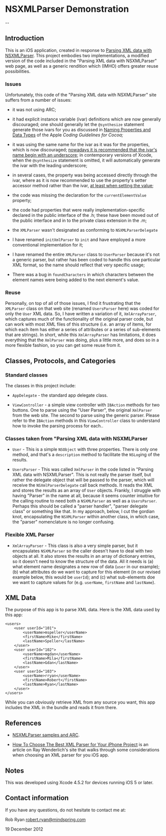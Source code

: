 # NSXMLParser Demonstration

--

## Introduction

This is an iOS application, created in response to [Parsing XML data with NSXMLParser](http://wiki.cs.unh.edu/wiki/index.php/Parsing_XML_data_with_NSXMLParser). This project embodies two implementations, a modified version of the code included in the "Parsing XML data with NSXMLParser" web page, as well as a generic rendition which (IMHO) offers greater reuse possibilities.

### Issues

Unfortunately, this code of the "Parsing XML data with NSXMLParser" site suffers from a number of issues:

- it was not using ARC;

- it had explicit instance variable (ivar) definitions which are now generally discouraged; one should generally let the `@synthesize` statement generate those ivars for you as discussed in [Naming Properties and Data Types](https://developer.apple.com/library/mac/documentation/Cocoa/Conceptual/CodingGuidelines/Articles/NamingIvarsAndTypes.html#//apple_ref/doc/uid/20001284-BAJGIIJE) of the Apple _Coding Guidelines for Cocoa;_

- it was using the same name for the ivar as it was for the properties, which is now discouraged; [nowadays it is recommended that the ivar's name begin with an underscore](https://developer.apple.com/library/mac/documentation/Cocoa/Conceptual/CodingGuidelines/Articles/NamingIvarsAndTypes.html#//apple_ref/doc/uid/20001284-BAJGIIJE); in contemporary versions of Xcode, when the `@synthesize` statement is omitted, it will automatically generate the ivar with the leading underscore;

- in several cases, the property was being accessed directly through the ivar, where as it is now recommended to use the property's setter accessor method rather than the ivar, [at least when setting the value](https://developer.apple.com/library/mac/documentation/Cocoa/Conceptual/MemoryMgmt/Articles/mmPractical.html#//apple_ref/doc/uid/TP40004447-SW5);

- the code was missing the declaration for the `currentElementValue` property;

- the code had properties that were really implementation-specific declared in the public interface of the .h; these have been moved out of the public interface and in to the private class extension in the .m;

- the `XMLParser` wasn't designated as conforming to `NSXMLParserDelegate`

- I have renamed `initXmlParser` to `init` and have employed a more conventional implementation for it;

- I have renamed the entire `XMLParser` class to `UserParser` because it's not a generic parser, but rather has been coded to handle this one particular XML format, so the name should reflect that very specific usage;

- There was a bug in `foundCharacters` in which characters between the element names were being added to the next element's value.

### Reuse

Personally, on top of all of those issues, I find it frustrating that the `XMLParser` class on that web site (renamed `UsersParser` here) was coded for only the `User` XML data. So, I have written a variation of it, `XmlArrayParser`, which captures much of the functionality of the original parser code, but can work with most XML files of this structure (i.e. an array of items, for which each item has either a series of attributes or a series of sub-elements that are strings). In short, while this `XmlArrayParser` has limitations, it does everything that the `XmlParser` was doing, plus a little more, and does so in a more flexible fashion, so you can get some reuse from it.

## Classes, Protocols, and Categories

### Standard classes

The classes in this project include:

- `AppDelegate` - the standard app delegate class.

- `ViewController` - a simple view controller with `IBAction` methods for two buttons. One to parse using the "User Parser", the original `XmlParser` from the web site. The second to parse using the generic parser. Please refer to the `IBAction` methods in this `ViewController` class to understand how to invoke the parsing process for each..

### Classes taken from "Parsing XML data with NSXMLParser

- `User` - This is a simple `NSObject` with three properties. There is only one method, and that's a `description` method to facilitate the `NSLog`ing of the results.

- `UsersParser` - This was called `XmlParser` in the code listed in "Parsing XML data with NSXMLParser". This is not really the parser itself, but rather the delegate object that will be passed to the parser, which will receive the `NSXmlParserDelegate` call back methods. It reads the XML and stores the results as an array of `User` objects. Frankly, I struggle with having "Parser" in the name at all, because it seems counter intuitive for the calling routine to need both a `NSXMLParser` as well as a `UsersParser`. Perhaps this should be called a "parser handler", "parser delegate class" or something like that. In my approach, below, I cut the gordian knot, encapsulating the `NSXMLParser` within another class, in which case, the "parser" nomenclature is no longer confusing.

### Flexible XML Parser

- `XmlArrayParser` - This class is also a very simple parser, but it encapsulates `NSXMLParser` so the caller doesn't have to deal with two objects at all. It also stores the results in an array of dictionary entries, so it doesn't need to know the structure of the data. All it needs is (a) what element name designates a new row of data (`user` in our example); (b) what attributes do we want to capture for this element (in our revised example below, this would be `userId`); and (c) what sub-elements doe we want to capture values for (e.g. `userName`, `firstName` and `lastName`).

## XML Data

The purpose of this app is to parse XML data. Here is the XML data used by this app:

    <users>
        <user userId="101">
            <userName>mspeller</userName>
            <firstName>Mike</firstName>
            <lastName>Speller</lastName>
        </user>
        <user userId="102">
            <userName>mgdan</userName>
            <firstName>Mila</firstName>
            <lastName>Gdan</lastName>
        </user>
        <user userId="103">
            <userName>rryan</userName>
            <firstName>Robert</firstName>
            <lastName>Ryan</lastName>
        </user>
    </users>

While you can obviously retrieve XML from any source you want, this app includes the XML in the bundle and reads it from there.

## References

- [NSXMLParser samples and ARC](http://stackoverflow.com/questions/13964968).

- [How To Choose The Best XML Parser for Your iPhone Project](http://www.raywenderlich.com/553/how-to-chose-the-best-xml-parser-for-your-iphone-project) is an article on Ray Wenderlich's site that walks through some considerations when choosing an XML parser for you iOS app.

## Notes

This was developed using Xcode 4.5.2 for devices running iOS 5 or later.

## Contact information

If you have any questions, do not hesitate to contact me at:

Rob Ryan
robert.ryan@mindspring.com

19 December 2012
